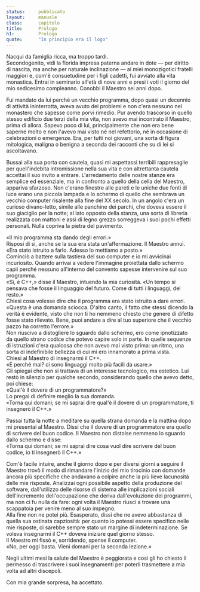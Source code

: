 ```yaml
---
status:     pubblicato
layout:     manuale
class:      capitolo
title:      Prologo 
h1:         Prologo
quote:      "In principio era il logo"
---
```


Nacqui da famiglia ricca, ma troppo tardi.  
Secondogenito, vidi la florida impresa paterna andare in dote  &mdash; per diritto di nascita, ma anche per naturale inclinazione &mdash; ai miei monozigotici fratelli maggiori e, com'è consuetudine per i figli cadetti, fui avviato alla vita monastica.
Entrai in seminario all'età di nove anni e presi i voti il giorno del mio sedicesimo compleanno.
Conobbi il Maestro sei anni dopo.

Fui mandato da lui perché un vecchio programma, dopo quasi un decennio di attività ininterrotta, aveva avuto dei problemi e non c'era nessuno nel monastero che sapesse come porvi rimedio.
Pur avendo trascorso in quello stesso edificio due terzi della mia vita, non avevo mai incontrato il Maestro, prima di allora.
Sapevo poco di lui, principalmente che non era bene saperne molto e non l'avevo mai visto né nel refettorio, né in occasione di celebrazioni o emergenze.
Era, per tutti noi giovani, una sorta di figura mitologica, maligna o benigna a seconda dei racconti che su di lei si ascoltavano.

Bussai alla sua porta con cautela, quasi mi aspettassi terribili rappresaglie per quell'indebita intromissione nella sua vita e con altrettanta cautela accettai il suo invito a entrare.
L'arredamento delle nostre stanze era semplice ed essenziale, ma in confronto a quello della cella del Maestro, appariva sfarzoso.
Non c'erano finestre alle pareti e le uniche due fonti di luce erano una piccola lampada e lo schermo di quello che sembrava un vecchio computer risalente alla fine del XX secolo.
In un angolo c'era un curioso divano-letto, simile alle panchine dei parchi, che doveva essere il suo giaciglio per la notte; al lato opposto della stanza, una sorta di libreria realizzata con mattoni e assi di legno grezzo sorreggeva i suoi pochi effetti personali.
Nulla copriva la pietra del pavimento.

«Il mio programma sta dando degli errori.»  
Risposi di sì, anche se la sua era stata un'affermazione.
Il Maestro annuì.  
«Era stato istruito a farlo. Adesso lo mettiamo a posto.»  
Cominciò a battere sulla tastiera del suo computer e io mi avvicinai incuriosito.
Quando arrivai a vedere l'immagine proiettata dallo schermo capii perché nessuno all'interno del convento sapesse intervenire sul suo programma.  
«Sì, è C++,» disse il Maestro, intuendo la mia curiosità. «Un tempo si pensava che fosse il linguaggio del futuro. Come di tutti i linguaggi, del resto.»  
Chiesi cosa volesse dire che il programma era stato istruito a dare errori.  
«Questa è una domanda sciocca. D'altro canto, il fatto che stessi dicendo la verità è evidente, visto che non ti ho nemmeno chiesto che genere di difetto fosse stato rilevato. Bene, puoi andare a dire al tuo superiore che il vecchio pazzo ha corretto l'errore.»  
Non riuscivo a distogliere lo sguardo dallo schermo, ero come ipnotizzato da quello strano codice che potevo capire solo in parte.
In quelle sequenze di istruzioni c'era qualcosa che non avevo mai visto prima: un ritmo, una sorta di indefinibile bellezza di cui mi ero innamorato a prima vista.  
Chiesi al Maestro di insegnarmi il C++.  
«E perché mai? ci sono linguaggi molto più facili da usare.»  
Gli spiegai che non si trattava di un interesse tecnologico, ma estetico.
Lui restò in silenzio per qualche secondo, considerando quello che avevo detto, poi chiese:  
«Qual'è il dovere di un programmatore?»  
Lo pregai di definire meglio la sua domanda.  
«Torna qui domani; se mi saprai dire qual'è il dovere di un programmatore, ti insegnerò il C++.»  

Passai tutta la notte a meditare su quella strana domanda e la mattina dopo mi presentai al Maestro.
Dissi che il dovere di un programmatore era quello di scrivere del buon codice.
Il Maestro non distolse nemmeno lo sguardo dallo schermo e disse:  
«Torna qui domani; se mi saprai dire cosa vuol dire scrivere del buon codice, io ti insegnerò il C++.»  

Com'è facile intuire, anche il giorno dopo e per diversi giorni a seguire il Maestro trovò il modo di rimandare l'inizio del mio tirocinio con domande ancora più specifiche che andavano a colpire anche la più lieve lacunosità delle mie risposte.
Analizzai ogni possibile aspetto della produzione del software, dall'utilizzo delle risorse di sistema alle implicazioni sociali dell'incremento dell'occupazione che deriva dall'evoluzione dei programmi, ma non ci fu nulla da fare: ogni volta il Maestro riuscì a trovare una scappatoia per venire meno al suo impegno.  
Alla fine non ne potei più. Esasperato, dissi che ne avevo abbastanza di quella sua ostinata capziosità: per quanto io potessi essere specifico nelle mie risposte, ci sarebbe sempre stato un margine di indeterminazione.
Se voleva insegnarmi il C++ doveva iniziare quel giorno stesso.  
Il Maestro mi fissò e, sorridendo, spense il computer.  
«No, per oggi basta. Vieni domani per la seconda lezione.»

Negli ultimi mesi la salute del Maestro è peggiorata e così gli ho chiesto il permesso di trascrivere i suoi insegnamenti per poterli trasmettere a mia volta ad altri discepoli.

Con mia grande sorpresa, ha accettato.
